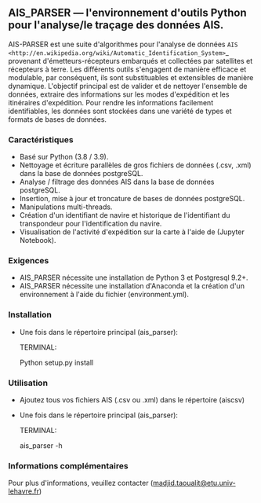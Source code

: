 ## AIS_PARSER &mdash; l'environnement d'outils Python pour l'analyse/le traçage des données AIS.


AIS-PARSER est une suite d'algorithmes pour l'analyse de données
`AIS <http://en.wikipedia.org/wiki/Automatic_Identification_System>`_
provenant d'émetteurs-récepteurs embarqués et collectées par satellites
et récepteurs à terre.
Les différents outils s'engagent de manière efficace et modulable,
par conséquent, ils sont substituables et extensibles de manière dynamique.
L'objectif principal est de valider et de nettoyer l'ensemble de données,
extraire des informations sur les modes d'expédition et les itinéraires d'expédition.
Pour rendre les informations facilement identifiables, les données sont stockées dans une variété de
types et formats de bases de données.

### Caractéristiques

* Basé sur Python (3.8 / 3.9).
* Nettoyage et écriture parallèles de gros fichiers de données (.csv, .xml) dans la base de données postgreSQL.
* Analyse / filtrage des données AIS dans la base de données postgreSQL.
* Insertion, mise à jour et troncature de bases de données postgreSQL.
* Manipulations multi-threads.
* Création d'un identifiant de navire et historique de l'identifiant du transpondeur pour l'identification du navire.
* Visualisation de l'activité d'expédition sur la carte à l'aide de (Jupyter Notebook).

### Exigences

* AIS_PARSER nécessite une installation de Python 3 et Postgresql 9.2+.
* AIS_PARSER nécessite une installation d'Anaconda et la création d'un environnement à l'aide du fichier (environment.yml).

### Installation

* Une fois dans le répertoire principal (ais_parser):
    
    TERMINAL:

    Python setup.py install
    
    
### Utilisation

* Ajoutez tous vos fichiers AIS (.csv ou .xml) dans le répertoire (aiscsv)
* Une fois dans le répertoire principal (ais_parser):

    TERMINAL:
    
    ais_parser -h
    
    
### Informations complémentaires

Pour plus d'informations, veuillez contacter (madjid.taoualit@etu.univ-lehavre.fr)
